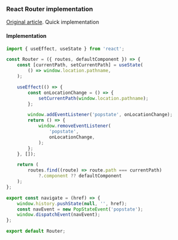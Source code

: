 
### React Router implementation

[Original article](https://medium.com/geekculture/under-the-hood-react-router-466365fee324). Quick implementation

#### Implementation
```typescript
import { useEffect, useState } from 'react';

const Router = ({ routes, defaultComponent }) => {
	const [currentPath, setCurrentPath] = useState(
		() => window.location.pathname,
	);

	useEffect(() => {
		const onLocationChange = () => {
			setCurrentPath(window.location.pathname);
		};

		window.addEventListener('popstate', onLocationChange);
		return () => {
			window.removeEventListener(
				'popstate',
				onLocationChange,
			);
		};
	}, []);

	return (
		routes.find((route) => route.path === currentPath)
			?.component ?? defaultComponent
	);
};

export const navigate = (href) => {
	window.history.pushState(null, '', href);
	const navEvent = new PopStateEvent('popstate');
	window.dispatchEvent(navEvent);
};

export default Router;
```
